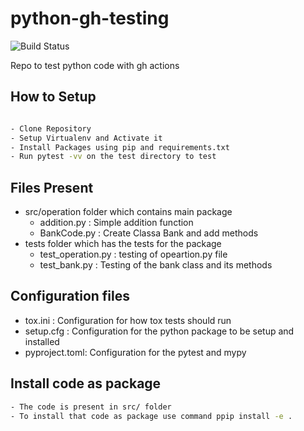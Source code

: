 # python-gh-testing
![Build Status](https://github.com/DiptoChakrabarty/python-gh-testing/workflows/Python-Testing/badge.svg)

Repo to test python code with gh actions

## How to Setup
```sh

- Clone Repository
- Setup Virtualenv and Activate it
- Install Packages using pip and requirements.txt
- Run pytest -vv on the test directory to test 

```

## Files Present

- src/operation folder which contains main package 
    * addition.py : Simple addition function
    * BankCode.py : Create Classa Bank and add methods
- tests folder which has the tests for the package
    * test_operation.py : testing of opeartion.py file
    * test_bank.py : Testing of the bank class and its methods

## Configuration files

- tox.ini : Configuration for how tox tests should run
- setup.cfg : Configuration for the python package to be setup and installed
- pyproject.toml: Configuration for the pytest and mypy

## Install code as package
```sh
- The code is present in src/ folder
- To install that code as package use command ppip install -e .
```
